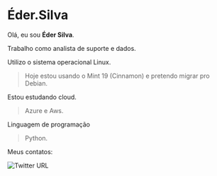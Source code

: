 # Éder.Silva

Olá, eu sou **Éder Silva**.  

Trabalho como analista de suporte e dados.	

Utilizo o sistema operacional Linux.
> Hoje estou usando o Mint 19 (Cinnamon) e pretendo migrar pro Debian.

Estou estudando cloud.
> Azure e Aws.

Linguagem de programação
> Python.

Meus contatos:


![Twitter URL](https://img.shields.io/twitter/url?style=social&url=https%3A%2F%2Ftwitter.com%2FHeavyEder)
